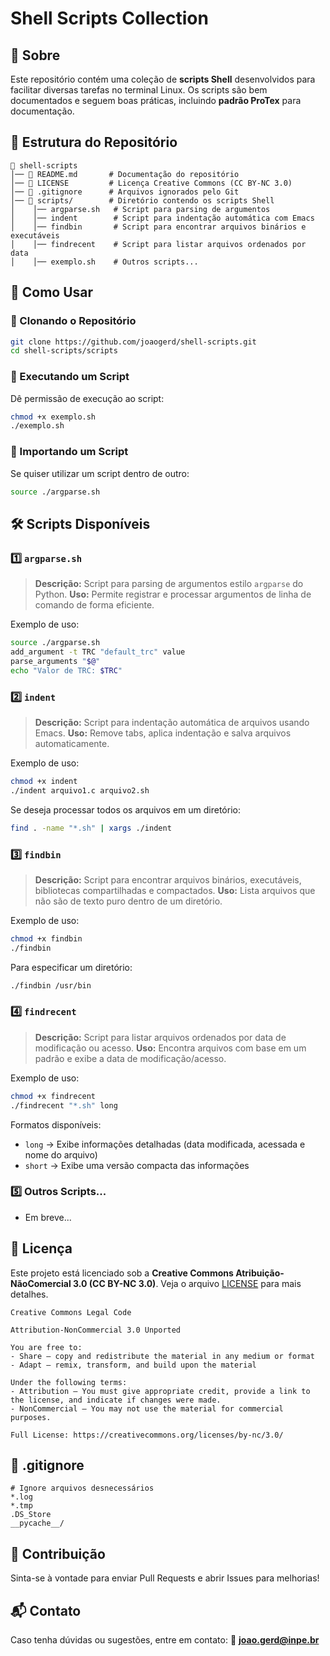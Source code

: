 # Shell Scripts Collection

## 📌 Sobre
Este repositório contém uma coleção de **scripts Shell** desenvolvidos para facilitar diversas tarefas no terminal Linux. Os scripts são bem documentados e seguem boas práticas, incluindo **padrão ProTex** para documentação.

## 📂 Estrutura do Repositório
```
📂 shell-scripts
│── 📜 README.md       # Documentação do repositório
│── 📜 LICENSE         # Licença Creative Commons (CC BY-NC 3.0)
│── 📜 .gitignore      # Arquivos ignorados pelo Git
│── 📂 scripts/        # Diretório contendo os scripts Shell
│    │── argparse.sh   # Script para parsing de argumentos
│    │── indent        # Script para indentação automática com Emacs
│    │── findbin       # Script para encontrar arquivos binários e executáveis
│    │── findrecent    # Script para listar arquivos ordenados por data
│    │── exemplo.sh    # Outros scripts...
```

## 🚀 Como Usar
### 🔹 Clonando o Repositório
```bash
git clone https://github.com/joaogerd/shell-scripts.git
cd shell-scripts/scripts
```

### 🔹 Executando um Script
Dê permissão de execução ao script:
```bash
chmod +x exemplo.sh
./exemplo.sh
```

### 🔹 Importando um Script
Se quiser utilizar um script dentro de outro:
```bash
source ./argparse.sh
```

## 🛠 Scripts Disponíveis

### 1️⃣ `argparse.sh`
> **Descrição:** Script para parsing de argumentos estilo `argparse` do Python.
> **Uso:** Permite registrar e processar argumentos de linha de comando de forma eficiente.

Exemplo de uso:
```bash
source ./argparse.sh
add_argument -t TRC "default_trc" value
parse_arguments "$@"
echo "Valor de TRC: $TRC"
```

### 2️⃣ `indent`
> **Descrição:** Script para indentação automática de arquivos usando Emacs.
> **Uso:** Remove tabs, aplica indentação e salva arquivos automaticamente.

Exemplo de uso:
```bash
chmod +x indent
./indent arquivo1.c arquivo2.sh
```

Se deseja processar todos os arquivos em um diretório:
```bash
find . -name "*.sh" | xargs ./indent
```

### 3️⃣ `findbin`
> **Descrição:** Script para encontrar arquivos binários, executáveis, bibliotecas compartilhadas e compactados.
> **Uso:** Lista arquivos que não são de texto puro dentro de um diretório.

Exemplo de uso:
```bash
chmod +x findbin
./findbin
```

Para especificar um diretório:
```bash
./findbin /usr/bin
```

### 4️⃣ `findrecent`
> **Descrição:** Script para listar arquivos ordenados por data de modificação ou acesso.
> **Uso:** Encontra arquivos com base em um padrão e exibe a data de modificação/acesso.

Exemplo de uso:
```bash
chmod +x findrecent
./findrecent "*.sh" long
```

Formatos disponíveis:
- `long`  → Exibe informações detalhadas (data modificada, acessada e nome do arquivo)
- `short` → Exibe uma versão compacta das informações

### 5️⃣ Outros Scripts...
- Em breve...

## 📝 Licença
Este projeto está licenciado sob a **Creative Commons Atribuição-NãoComercial 3.0 (CC BY-NC 3.0)**.
Veja o arquivo [LICENSE](LICENSE) para mais detalhes.

```
Creative Commons Legal Code

Attribution-NonCommercial 3.0 Unported

You are free to:
- Share — copy and redistribute the material in any medium or format
- Adapt — remix, transform, and build upon the material

Under the following terms:
- Attribution — You must give appropriate credit, provide a link to the license, and indicate if changes were made.
- NonCommercial — You may not use the material for commercial purposes.

Full License: https://creativecommons.org/licenses/by-nc/3.0/
```

## 📑 .gitignore
```
# Ignore arquivos desnecessários
*.log
*.tmp
.DS_Store
__pycache__/
```

## 🤝 Contribuição
Sinta-se à vontade para enviar Pull Requests e abrir Issues para melhorias!

## 📬 Contato
Caso tenha dúvidas ou sugestões, entre em contato: 
📧 **joao.gerd@inpe.br**

